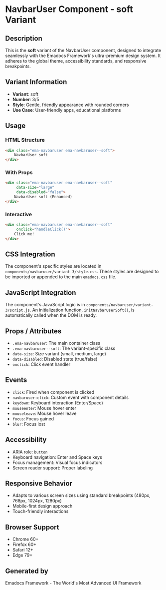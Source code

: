 # NavbarUser Component - soft Variant

## Description
This is the **soft** variant of the NavbarUser component, designed to integrate seamlessly with the Emadocs Framework's ultra-premium design system. It adheres to the global theme, accessibility standards, and responsive breakpoints.

## Variant Information
- **Variant**: soft
- **Number**: 3/5
- **Style**: Gentle, friendly appearance with rounded corners
- **Use Case**: User-friendly apps, educational platforms

## Usage

### HTML Structure
```html
<div class="ema-navbaruser ema-navbaruser--soft">
    NavbarUser soft
</div>
```

### With Props
```html
<div class="ema-navbaruser ema-navbaruser--soft" 
     data-size="large" 
     data-disabled="false">
    NavbarUser soft (Enhanced)
</div>
```

### Interactive
```html
<div class="ema-navbaruser ema-navbaruser--soft" 
     onclick="handleClick()">
    Click me!
</div>
```

## CSS Integration
The component's specific styles are located in `components/navbaruser/variant-3/style.css`. These styles are designed to be imported or appended to the main `emadocs.css` file.

## JavaScript Integration
The component's JavaScript logic is in `components/navbaruser/variant-3/script.js`. An initialization function, `initNavbarUserSoft()`, is automatically called when the DOM is ready.

## Props / Attributes
- `.ema-navbaruser`: The main container class
- `.ema-navbaruser--soft`: The variant-specific class
- `data-size`: Size variant (small, medium, large)
- `data-disabled`: Disabled state (true/false)
- `onclick`: Click event handler

## Events
- `click`: Fired when component is clicked
- `navbaruser:click`: Custom event with component details
- `keydown`: Keyboard interaction (Enter/Space)
- `mouseenter`: Mouse hover enter
- `mouseleave`: Mouse hover leave
- `focus`: Focus gained
- `blur`: Focus lost

## Accessibility
- ARIA role: `button`
- Keyboard navigation: Enter and Space keys
- Focus management: Visual focus indicators
- Screen reader support: Proper labeling

## Responsive Behavior
- Adapts to various screen sizes using standard breakpoints (480px, 768px, 1024px, 1280px)
- Mobile-first design approach
- Touch-friendly interactions

## Browser Support
- Chrome 60+
- Firefox 60+
- Safari 12+
- Edge 79+

## Generated by
Emadocs Framework - The World's Most Advanced UI Framework
